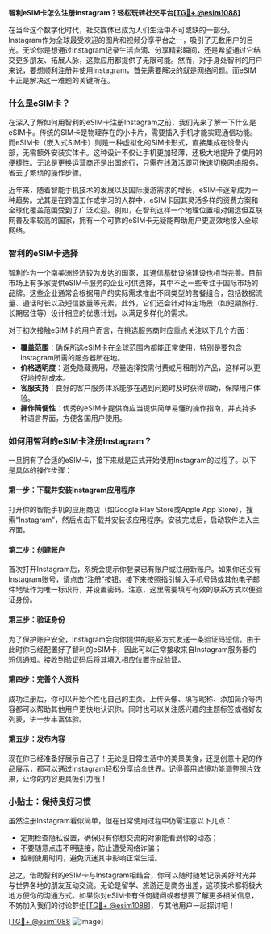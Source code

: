 **智利eSIM卡怎么注册Instagram？轻松玩转社交平台[[TG💪+ @esim1088](https://t.me/s/esim1088)]**

在当今这个数字化时代，社交媒体已成为人们生活中不可或缺的一部分。Instagram作为全球最受欢迎的图片和视频分享平台之一，吸引了无数用户的目光。无论你是想通过Instagram记录生活点滴、分享精彩瞬间，还是希望通过它结交更多朋友、拓展人脉，这款应用都提供了无限可能。然而，对于身处智利的用户来说，要想顺利注册并使用Instagram，首先需要解决的就是网络问题。而eSIM卡正是解决这一难题的关键所在。

### 什么是eSIM卡？

在深入了解如何用智利的eSIM卡注册Instagram之前，我们先来了解一下什么是eSIM卡。传统的SIM卡是物理存在的小卡片，需要插入手机才能实现通信功能。而eSIM卡（嵌入式SIM卡）则是一种虚拟化的SIM卡形式，直接集成在设备内部，无需额外安装实体卡。这种设计不仅让手机更加轻薄，还极大地提升了使用的便捷性。无论是更换运营商还是出国旅行，只需在线激活即可快速切换网络服务，省去了繁琐的操作步骤。

近年来，随着智能手机技术的发展以及国际漫游需求的增长，eSIM卡逐渐成为一种趋势。尤其是在跨国工作或学习的人群中，eSIM卡因其灵活多样的资费方案和全球化覆盖范围受到了广泛欢迎。例如，在智利这样一个地理位置相对偏远但互联网普及率较高的国家，拥有一个可靠的eSIM卡无疑能帮助用户更高效地接入全球网络。

### 智利的eSIM卡选择

智利作为一个南美洲经济较为发达的国家，其通信基础设施建设也相当完善。目前市场上有多家提供eSIM卡服务的企业可供选择，其中不乏一些专注于国际市场的品牌。这些企业通常会根据用户的实际需求推出不同类型的套餐组合，包括数据流量、通话时长以及短信数量等元素。此外，它们还会针对特定场景（如短期旅行、长期居住等）设计相应的优惠计划，以满足多样化的需求。

对于初次接触eSIM卡的用户而言，在挑选服务商时应重点关注以下几个方面：

- **覆盖范围**：确保所选eSIM卡在全球范围内都能正常使用，特别是要包含Instagram所需的服务器所在地。
- **价格透明度**：避免隐藏费用，尽量选择按需付费或月租制的产品，这样可以更好地控制成本。
- **客服支持**：良好的客户服务体系能够在遇到问题时及时获得帮助，保障用户体验。
- **操作简便性**：优秀的eSIM卡提供商应当提供简单易懂的操作指南，并支持多种语言界面，方便各国用户使用。

### 如何用智利的eSIM卡注册Instagram？

一旦拥有了合适的eSIM卡，接下来就是正式开始使用Instagram的过程了。以下是具体的操作步骤：

#### 第一步：下载并安装Instagram应用程序
打开你的智能手机的应用商店（如Google Play Store或Apple App Store），搜索“Instagram”，然后点击下载并安装该应用程序。安装完成后，启动软件进入主界面。

#### 第二步：创建账户
首次打开Instagram后，系统会提示你登录已有账户或注册新账户。如果你还没有Instagram账号，请点击“注册”按钮。接下来按照指引输入手机号码或其他电子邮件地址作为唯一标识符，并设置密码。注意，这里需要填写有效的联系方式以便验证身份。

#### 第三步：验证身份
为了保护账户安全，Instagram会向你提供的联系方式发送一条验证码短信。由于此时你已经配置好了智利的eSIM卡，因此可以正常接收来自Instagram服务器的短信通知。接收到验证码后将其填入相应位置完成验证。

#### 第四步：完善个人资料
成功注册后，你可以开始个性化自己的主页。上传头像、填写昵称、添加简介等内容都可以帮助其他用户更快地认识你。同时也可以关注感兴趣的主题标签或者好友列表，进一步丰富体验。

#### 第五步：发布内容
现在你已经准备好展示自己了！无论是日常生活中的美景美食，还是创意十足的作品展示，都可以通过Instagram轻松分享给全世界。记得善用滤镜功能调整照片效果，让你的内容更具吸引力哦！

### 小贴士：保持良好习惯
虽然注册Instagram看似简单，但在日常使用过程中仍需注意以下几点：
- 定期检查隐私设置，确保只有你想交流的对象能看到你的动态；
- 不要随意点击不明链接，防止遭受网络诈骗；
- 控制使用时间，避免沉迷其中影响正常生活。

总之，借助智利的eSIM卡与Instagram相结合，你可以随时随地记录美好时光并与世界各地的朋友互动交流。无论是留学、旅游还是商务出差，这项技术都将极大地方便你的沟通方式。如果你对eSIM卡有任何疑问或者想要了解更多相关信息，不妨加入我们的讨论群组[[TG💪+ @esim1088](https://t.me/s/esim1088)]，与其他用户一起探讨吧！

[[TG💪+ @esim1088](https://t.me/s/esim1088) ![Image](https://i.postimg.cc/4NQfJmqS/Snipaste-2025-05-13-00-14-12.png)]